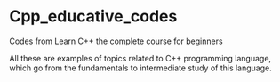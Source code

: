# Cpp_educative_codes
Codes from Learn C++ the complete course for beginners

All these are examples of topics related to C++ programming language, which go from the fundamentals to intermediate study of this language. 
